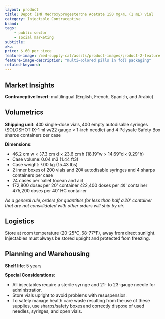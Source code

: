 ```yaml
---
layout: product
title: Depot (IM) Medroxyprogesterone Acetate 150 mg/mL (1 mL) vial
category: Injectable Contraceptive
brand: 
tags: 
    - public sector
    - social marketing
subtitle: 
sku: 
price: $.60 per piece
feature-image: /med-supply-cat/assets/product-images/product-2-feature.png
feature-image-description: "multi=colored pills in foil packaging"
related-keyword: 
---
```

## Market Insights

**Contraceptive Insert**: multilingual (English, French, Spanish, and Arabic)

## Volumetrics

**Shipping unit**: 400 single-dose vials, 400 empty autodisable syringes (SOLOSHOT IX-1 ml w/22 gauge × 1-inch needle) and 4 Polysafe Safety Box sharps containers per case

**Dimensions**:

- 46.2 cm w × 37.3 cm d × 23.6 cm h (18.19"w × 14.69"d × 9.29"h)
- Case volume: 0.04 m3 (1.44 ft3)
- Case weight: 7.00 kg (15.43 lbs)
- 2 inner boxes of 200 vials and 200 autodisable syringes and 4 sharps containers per case
- 24 cases per pallet (ocean and air)
- 172,800 doses per 20' container 422,400 doses per 40' container 475,200 doses per 40’ HC container

*As a general rule, orders for quantities for less than half a 20' container that are not consolidated with other orders will ship by air.*

## Logistics

Store at room temperature (20-25°C, 68-77°F), away from direct sunlight. Injectables must always be stored upright and protected from freezing.

## Planning and Warehousing 

**Shelf life**: 5 years

**Special Considerations**:
- All injectables require a sterile syringe and 21- to 23-gauge needle for administration.
- Store vials upright to avoid problems with resuspension.
- To safely manage health care waste resulting from the use of these supplies, use sharps/safety boxes and correctly dispose of used needles, syringes, and open vials.